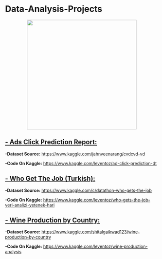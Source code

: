 # Data-Analysis-Projects

<center> <img src="https://static.wixstatic.com/media/a27d24_16bbdb1ff1594bb6bc7f5649f07c1781~mv2.gif" width:360 height=360 align="center"> </center>

 ## [- Ads Click Prediction Report:](https://github.com/leventozdemir/Data-Analysis-Projects/tree/main/Ads-Click-Prediction-Report)
 
  **-Dataset Source:** https://www.kaggle.com/jahnveenarang/cvdcvd-vd
  
  **-Code On Kaggle:** https://www.kaggle.com/leventoz/ad-click-prediction-dt
  
  
  
 ## [- Who Get The Job (Turkish):](https://github.com/leventozdemir/Data-Analysis-Projects/tree/main/Who%20Get%20The%20Job%20(Turkish))
 
  **-Dataset Source:** https://www.kaggle.com/c/datathon-who-gets-the-job
  
  **-Code On Kaggle:** https://www.kaggle.com/leventoz/who-gets-the-job-veri-analizi-yetenek-hari
  



 ## [- Wine Production by Country:](https://github.com/leventozdemir/Data-Analysis-Projects/tree/main/Wine%20Production%20by%20Country)
 
  **-Dataset Source:** https://www.kaggle.com/shitalgaikwad123/wine-production-by-country
  
  **-Code On Kaggle:** https://www.kaggle.com/leventoz/wine-production-analysis
  
